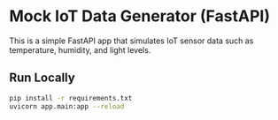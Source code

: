 # Mock IoT Data Generator (FastAPI)

This is a simple FastAPI app that simulates IoT sensor data such as temperature, humidity, and light levels.

## Run Locally

```bash
pip install -r requirements.txt
uvicorn app.main:app --reload
